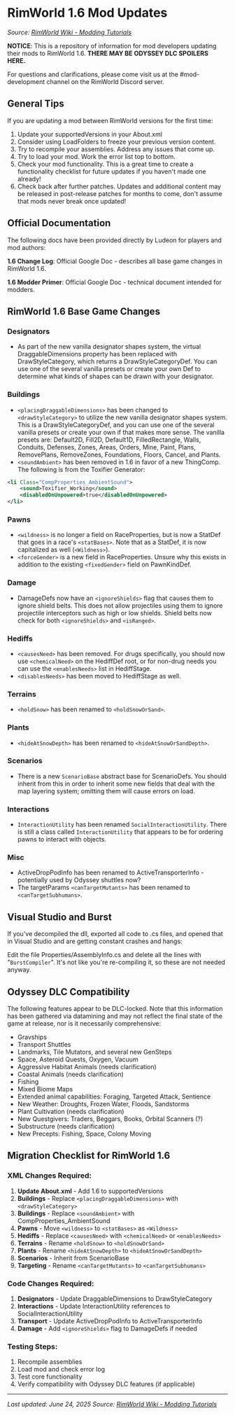 # RimWorld 1.6 Mod Updates

*Source: [RimWorld Wiki - Modding Tutorials](https://rimworldwiki.com/wiki/Modding_Tutorials/RimWorld_1.6_Mod_Updates)*

**NOTICE**: This is a repository of information for mod developers updating their mods to RimWorld 1.6. **THERE MAY BE ODYSSEY DLC SPOILERS HERE.**

For questions and clarifications, please come visit us at the #mod-development channel on the RimWorld Discord server.

## General Tips

If you are updating a mod between RimWorld versions for the first time:

1. Update your supportedVersions in your About.xml
2. Consider using LoadFolders to freeze your previous version content.
3. Try to recompile your assemblies. Address any issues that come up.
4. Try to load your mod. Work the error list top to bottom.
5. Check your mod functionality. This is a great time to create a functionality checklist for future updates if you haven't made one already!
6. Check back after further patches. Updates and additional content may be released in post-release patches for months to come, don't assume that mods never break once updated!

## Official Documentation

The following docs have been provided directly by Ludeon for players and mod authors:

**1.6 Change Log**: Official Google Doc - describes all base game changes in RimWorld 1.6.

**1.6 Modder Primer**: Official Google Doc - technical document intended for modders.

## RimWorld 1.6 Base Game Changes

### Designators

* As part of the new vanilla designator shapes system, the virtual DraggableDimensions property has been replaced with DrawStyleCategory, which returns a DrawStyleCategoryDef. You can use one of the several vanilla presets or create your own Def to determine what kinds of shapes can be drawn with your designator.

### Buildings

* `<placingDraggableDimensions>` has been changed to `<drawStyleCategory>` to utilize the new vanilla designator shapes system. This is a DrawStyleCategoryDef, and you can use one of the several vanilla presets or create your own if that makes more sense. The vanilla presets are: Default2D, Fill2D, Default1D, FilledRectangle, Walls, Conduits, Defenses, Zones, Areas, Orders, Mine, Paint, Plans, RemovePlans, RemoveZones, Foundations, Floors, Cancel, and Plants.
* `<soundAmbient>` has been removed in 1.6 in favor of a new ThingComp. The following is from the Toxifier Generator:

```xml
<li Class="CompProperties_AmbientSound">
    <sound>Toxifier_Working</sound>
    <disabledOnUnpowered>true</disabledOnUnpowered>
</li>
```

### Pawns

* `<wildness>` is no longer a field on RaceProperties, but is now a StatDef that goes in a race's `<statBases>`. Note that as a StatDef, it is now capitalized as well (`<Wildness>`).
* `<forceGender>` is a new field in RaceProperties. Unsure why this exists in addition to the existing `<fixedGender>` field on PawnKindDef.

### Damage

* DamageDefs now have an `<ignoreShields>` flag that causes them to ignore shield belts. This does not allow projectiles using them to ignore projectile interceptors such as high or low shields. Shield belts now check for both `<ignoreShields>` and `<isRanged>`.

### Hediffs

* `<causesNeed>` has been removed. For drugs specifically, you should now use `<chemicalNeed>` on the HediffDef root, or for non-drug needs you can use the `<enablesNeeds>` list in HediffStage.
* `<disablesNeeds>` has been moved to HediffStage as well.

### Terrains

* `<holdSnow>` has been renamed to `<holdSnowOrSand>`.

### Plants

* `<hideAtSnowDepth>` has been renamed to `<hideAtSnowOrSandDepth>`.

### Scenarios

* There is a new `ScenarioBase` abstract base for ScenarioDefs. You should inherit from this in order to inherit some new fields that deal with the map layering system; omitting them will cause errors on load.

### Interactions

* `InteractionUtility` has been renamed `SocialInteractionUtility`. There is still a class called `InteractionUtility` that appears to be for ordering pawns to interact with objects.

### Misc

* ActiveDropPodInfo has been renamed to ActiveTransporterInfo - potentially used by Odyssey shuttles now?
* The targetParams `<canTargetMutants>` has been renamed to `<canTargetSubhumans>`.

## Visual Studio and Burst

If you've decompiled the dll, exported all code to .cs files, and opened that in Visual Studio and are getting constant crashes and hangs:

Edit the file Properties/AssemblyInfo.cs and delete all the lines with "`BurstCompiler`". It's not like you're re-compiling it, so these are not needed anyway.

## Odyssey DLC Compatibility

The following features appear to be DLC-locked. Note that this information has been gathered via datamining and may not reflect the final state of the game at release, nor is it necessarily comprehensive:

* Gravships
* Transport Shuttles
* Landmarks, Tile Mutators, and several new GenSteps
* Space, Asteroid Quests, Oxygen, Vacuum
* Aggressive Habitat Animals (needs clarification)
* Coastal Animals (needs clarification)
* Fishing
* Mixed Biome Maps
* Extended animal capabilities: Foraging, Targeted Attack, Sentience
* New Weather: Droughts, Frozen Water, Floods, Sandstorms
* Plant Cultivation (needs clarification)
* New Questgivers: Traders, Beggars, Books, Orbital Scanners (?)
* Substructure (needs clarification)
* New Precepts: Fishing, Space, Colony Moving

## Migration Checklist for RimWorld 1.6

### XML Changes Required:
1. **Update About.xml** - Add 1.6 to supportedVersions
2. **Buildings** - Replace `<placingDraggableDimensions>` with `<drawStyleCategory>`
3. **Buildings** - Replace `<soundAmbient>` with CompProperties_AmbientSound
4. **Pawns** - Move `<wildness>` to `<statBases>` as `<Wildness>`
5. **Hediffs** - Replace `<causesNeed>` with `<chemicalNeed>` or `<enablesNeeds>`
6. **Terrains** - Rename `<holdSnow>` to `<holdSnowOrSand>`
7. **Plants** - Rename `<hideAtSnowDepth>` to `<hideAtSnowOrSandDepth>`
8. **Scenarios** - Inherit from ScenarioBase
9. **Targeting** - Rename `<canTargetMutants>` to `<canTargetSubhumans>`

### Code Changes Required:
1. **Designators** - Update DraggableDimensions to DrawStyleCategory
2. **Interactions** - Update InteractionUtility references to SocialInteractionUtility
3. **Transport** - Update ActiveDropPodInfo to ActiveTransporterInfo
4. **Damage** - Add `<ignoreShields>` flag to DamageDefs if needed

### Testing Steps:
1. Recompile assemblies
2. Load mod and check error log
3. Test core functionality
4. Verify compatibility with Odyssey DLC features (if applicable)

---

*Last updated: June 24, 2025*
*Source: [RimWorld Wiki - Modding Tutorials](https://rimworldwiki.com/wiki/Modding_Tutorials/RimWorld_1.6_Mod_Updates)* 
